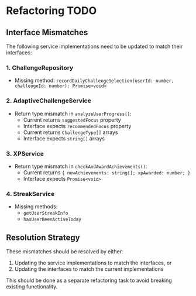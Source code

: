 # Refactoring TODO

## Interface Mismatches

The following service implementations need to be updated to match their interfaces:

### 1. ChallengeRepository
- Missing method: `recordDailyChallengeSelection(userId: number, challengeId: number): Promise<void>`

### 2. AdaptiveChallengeService
- Return type mismatch in `analyzeUserProgress()`: 
  - Current returns `suggestedFocus` property
  - Interface expects `recommendedFocus` property
  - Current returns `ChallengeType[]` arrays
  - Interface expects `string[]` arrays

### 3. XPService
- Return type mismatch in `checkAndAwardAchievements()`:
  - Current returns `{ newAchievements: string[]; xpAwarded: number; }`
  - Interface expects `Promise<void>`

### 4. StreakService
- Missing methods:
  - `getUserStreakInfo`
  - `hasUserBeenActiveToday`

## Resolution Strategy

These mismatches should be resolved by either:
1. Updating the service implementations to match the interfaces, or
2. Updating the interfaces to match the current implementations

This should be done as a separate refactoring task to avoid breaking existing functionality. 